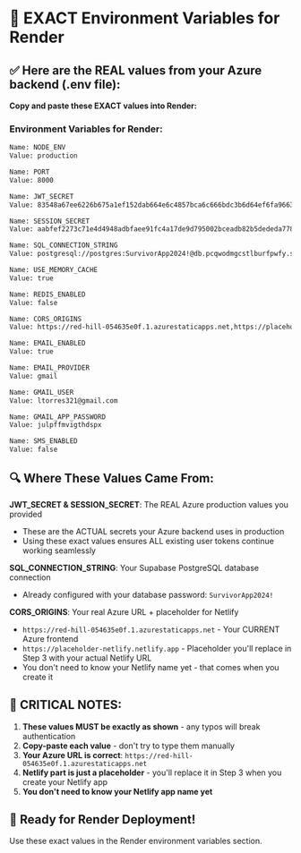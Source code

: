 # 🎯 EXACT Environment Variables for Render

## ✅ Here are the REAL values from your Azure backend (.env file):

**Copy and paste these EXACT values into Render:**

### Environment Variables for Render:

```bash
Name: NODE_ENV
Value: production

Name: PORT
Value: 8000

Name: JWT_SECRET
Value: 83548a67ee6226b675a1ef152dab664e6c4857bca6c666bdc3b6d64ef6fa9663

Name: SESSION_SECRET
Value: aabfef2273c71e4d4948adbfaee91fc4a17de9d795002bceadb82b5dededa778

Name: SQL_CONNECTION_STRING
Value: postgresql://postgres:SurvivorApp2024!@db.pcqwodmgcstlburfpwfy.supabase.co:5432/postgres

Name: USE_MEMORY_CACHE
Value: true

Name: REDIS_ENABLED
Value: false

Name: CORS_ORIGINS
Value: https://red-hill-054635e0f.1.azurestaticapps.net,https://placeholder-netlify.netlify.app

Name: EMAIL_ENABLED
Value: true

Name: EMAIL_PROVIDER
Value: gmail

Name: GMAIL_USER
Value: ltorres321@gmail.com

Name: GMAIL_APP_PASSWORD
Value: julpffmvigthdspx

Name: SMS_ENABLED
Value: false
```

## 🔍 Where These Values Came From:

**JWT_SECRET & SESSION_SECRET**: The REAL Azure production values you provided
- These are the ACTUAL secrets your Azure backend uses in production
- Using these exact values ensures ALL existing user tokens continue working seamlessly

**SQL_CONNECTION_STRING**: Your Supabase PostgreSQL database connection 
- Already configured with your database password: `SurvivorApp2024!`

**CORS_ORIGINS**: Your real Azure URL + placeholder for Netlify
- `https://red-hill-054635e0f.1.azurestaticapps.net` - Your CURRENT Azure frontend
- `https://placeholder-netlify.netlify.app` - Placeholder you'll replace in Step 3 with your actual Netlify URL
- You don't need to know your Netlify name yet - that comes when you create it

## 🚨 CRITICAL NOTES:

1. **These values MUST be exactly as shown** - any typos will break authentication
2. **Copy-paste each value** - don't try to type them manually
3. **Your Azure URL is correct**: `https://red-hill-054635e0f.1.azurestaticapps.net`
4. **Netlify part is just a placeholder** - you'll replace it in Step 3 when you create your Netlify app
5. **You don't need to know your Netlify app name yet**

## 🚀 Ready for Render Deployment!

Use these exact values in the Render environment variables section.